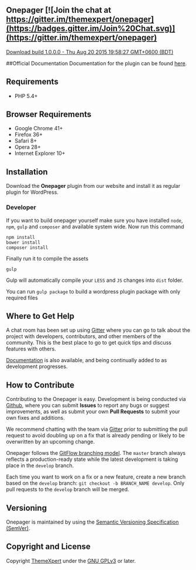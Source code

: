 ## Onepager [![Join the chat at https://gitter.im/themexpert/onepager](https://badges.gitter.im/Join%20Chat.svg)](https://gitter.im/themexpert/onepager)
[Download build 1.0.0.0 - Thu Aug 20 2015 19:58:27 GMT+0600 (BDT)](http://getonepager.com/#download)

##Official Documentation
Documentation for the plugin can be found [here](https://github.com/themexpert/onepager/wiki).

## Requirements
* PHP 5.4+

## Browser Requirements
* Google Chrome 41+
* Firefox 36+
* Safari 8+
* Opera 28+
* Internet Explorer 10+

## Installation

Download the **Onepager** plugin from our website and install it as regular plugin for WordPress.

### Developer
If you want to build onepager yourself make sure you have installed `node`, `npm`, `gulp` and `composer` and available system wide. Now run this command
```
npm install
bower install
composer install
```

Finally run it to compile the assets
```
gulp
```
Gulp will automatically compile your `LESS` and `JS` changes into `dist` folder.

You can run `gulp package` to build a wordpress plugin package with only required files

## Where to Get Help

A chat room has been set up using [Gitter](https://gitter.im/themexpert/onepager) where you can go to talk about the project with developers, contributors, and other members of the community. This is the best place to go to get quick tips and discuss features with others.

[Documentation](http://docs.getonepager.com) is also available, and being continually added to as development progresses.

## How to Contribute

Contributing to the Onepager is easy. Development is being conducted via [Github](http://github.com), where you can submit **Issues** to report any bugs or suggest improvements, as well as submit your own **Pull Requests** to submit your own fixes and additions.

We recommend chatting with the team via [Gitter](https://gitter.im/themexpert/onepager) prior to submitting the pull request to avoid doubling up on a fix that is already pending or likely to be overwritten by an upcoming change.

Onepager follows the [GitFlow branching model](http://nvie.com/posts/a-successful-git-branching-model). The ```master``` branch always reflects a production-ready state while the latest development is taking place in the ```develop``` branch.

Each time you want to work on a fix or a new feature, create a new branch based on the ```develop``` branch: ```git checkout -b BRANCH_NAME develop```. Only pull requests to the ```develop``` branch will be merged.

## Versioning

Onepager is maintained by using the [Semantic Versioning Specification (SemVer)](http://semver.org).

## Copyright and License

Copyright [ThemeXpert](http://www.themexpert.com) under the [GNU GPLv3](http://www.gnu.org/licenses/gpl.html) or later.
